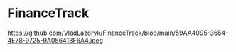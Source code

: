 # FinanceTrack
 https://github.com/VladLazoryk/FinanceTrack/blob/main/59AA4095-3654-4E78-9725-9A056413F6A4.jpeg

